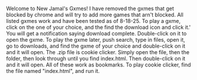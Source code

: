 Welcome to New Jamal's Gxmes! 
I have removed the gxmes that get blocked by chrome and will try to add more games that arn't blocked.
All listed gxmes work and have been tested as of 8-18-25. 
To play a gxme, click on the one of your choice, and the find the download icon and click it.'
You will get a notification saying download complete. Double-click on it to open the gxme. 
To play the gxme later, push search, type in files, open it, go to downloads, and find the gxme of your choice and double-click on it and it will open.
The .zip file is cookie clicker. Simply open the file, then the folder, then look through until you find index.html. Then double-click on it and it will open. 
All of these work as bookmarks.
To play cookie clicker, find the file named "index.html", and run it.
